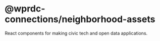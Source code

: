 # @wprdc-connections/neighborhood-assets

React components for making civic tech and open data applications.